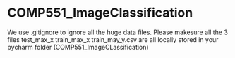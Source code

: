 # COMP551_ImageClassification
We use .gitignore to ignore all the huge data files.
Please makesure all the 3 files test_max_x train_max_x train_may_y.csv are all locally stored in your pycharm folder (COMP551_ImageCLassification)
